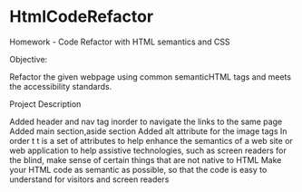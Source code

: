 # HtmlCodeRefactor
Homework - Code Refactor with HTML semantics and CSS


Objective:

Refactor the given webpage using common semanticHTML tags and meets the accessibility standards.


Project Description



Added header and nav tag inorder to navigate the links to the same page
Added main section,aside section
Added alt attribute for the image tags
In order t 
t is a set of attributes to help enhance the semantics of a web site or web application to help assistive technologies, such as screen readers for the blind, make sense of certain things that are not native to HTML
Make your HTML code as semantic as possible, so that the code is easy to understand for visitors and screen readers
